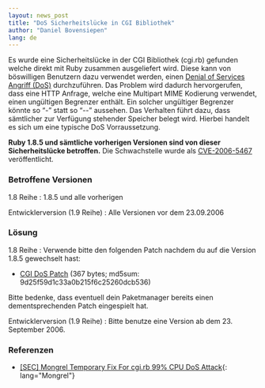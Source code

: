 ```yaml
---
layout: news_post
title: "DoS Sicherheitslücke in CGI Bibliothek"
author: "Daniel Bovensiepen"
lang: de
---
```


Es wurde eine Sicherheitslücke in der CGI Bibliothek (cgi.rb) gefunden
welche direkt mit Ruby zusammen ausgeliefert wird. Diese kann von
böswilligen Benutzern dazu verwendet werden, einen [Denial of Services
Angriff (DoS)][1] durchzuführen. Das Problem wird dadurch hervorgerufen,
dass eine HTTP Anfrage, welche eine Multipart MIME Kodierung verwendet,
einen ungültigen Begrenzer enthält. Ein solcher ungültiger Begrenzer
könnte so “-” statt so “--” aussehen. Das Verhalten führt dazu, dass
sämtlicher zur Verfügung stehender Speicher belegt wird. Hierbei handelt
es sich um eine typische DoS Vorraussetzung.

**Ruby 1.8.5 und sämtliche vorherigen Versionen sind von dieser
Sicherheitslücke betroffen.** Die Schwachstelle wurde als
[CVE-2006-5467][2] veröffentlicht.

### Betroffene Versionen

1.8 Reihe
: 1\.8.5 und alle vorherigen

Entwicklerversion (1.9 Reihe)
: Alle Versionen vor dem 23.09.2006

### Lösung

1.8 Reihe
: Verwende bitte den folgenden Patch nachdem du auf die Version 1.8.5
  gewechselt hast:

  * [CGI DoS Patch][3] (367 bytes; md5sum:
    9d25f59d1c33a0b215f6c25260dcb536)

  Bitte bedenke, dass eventuell dein Paketmanager bereits einen
  dementsprechenden Patch eingespielt hat.

Entwicklerversion (1.9 Reihe)
: Bitte benutze eine Version ab dem 23. September 2006.

### Referenzen

* [ \[SEC\] Mongrel Temporary Fix For cgi.rb 99% CPU DoS Attack][4]{:
  lang="Mongrel"}



[1]: http://de.wikipedia.org/wiki/Denial_of_Service
[2]: http://cve.mitre.org/cgi-bin/cvename.cgi?name=CVE-2006-5467
[3]: http://ftp.ruby-lang.org/pub/ruby/1.8/ruby-1.8.5-cgi-dos-1.patch
[4]: http://rubyforge.org/pipermail/mongrel-users/2006-October/001946.html
